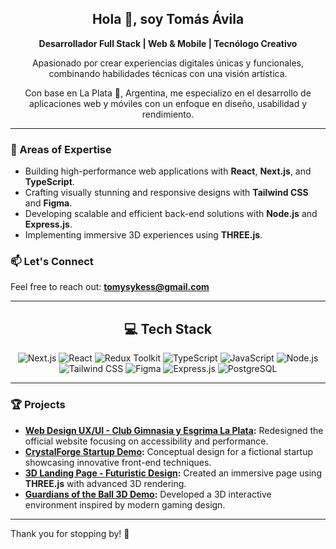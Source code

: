 <h2 align="center">Hola 👋, soy Tomás Ávila</h2> 
<p align="center"> <strong>Desarrollador Full Stack | Web & Mobile | Tecnólogo Creativo</strong> </p> 
<p align="center"> Apasionado por crear experiencias digitales únicas y funcionales, combinando habilidades técnicas con una visión artística. </p> 
<p align="center"> Con base en La Plata 🐺, Argentina, me especializo en el desarrollo de aplicaciones web y móviles con un enfoque en diseño, usabilidad y rendimiento. </p>

---

### 🌟 Areas of Expertise
- Building high-performance web applications with **React**, **Next.js**, and **TypeScript**.
- Crafting visually stunning and responsive designs with **Tailwind CSS** and **Figma**.
- Developing scalable and efficient back-end solutions with **Node.js** and **Express.js**.
- Implementing immersive 3D experiences using **THREE.js**.
 

### 📫 Let's Connect
Feel free to reach out: **tomysykess@gmail.com**

---

<h2 align="center">💻 Tech Stack</h2>

<div align="center">
  
![Next.js](https://img.shields.io/badge/Next.js-000000?style=for-the-badge&logo=next.js&logoColor=white)
![React](https://img.shields.io/badge/React-61DAFB?style=for-the-badge&logo=react&logoColor=000)
![Redux Toolkit](https://img.shields.io/badge/Redux_Toolkit-764ABC?style=for-the-badge&logo=redux&logoColor=fff)
![TypeScript](https://img.shields.io/badge/TypeScript-007ACC?style=for-the-badge&logo=typescript&logoColor=white)
![JavaScript](https://img.shields.io/badge/JavaScript-F7DF1E?style=for-the-badge&logo=javascript&logoColor=000)
![Node.js](https://img.shields.io/badge/Node.js-339933?style=for-the-badge&logo=node.js&logoColor=fff)
![Tailwind CSS](https://img.shields.io/badge/Tailwind_CSS-38B2AC?style=for-the-badge&logo=tailwind-css&logoColor=white)
![Figma](https://img.shields.io/badge/Figma-F24E1E?style=for-the-badge&logo=figma&logoColor=white)
![Express.js](https://img.shields.io/badge/Express.js-000?style=for-the-badge&logo=express&logoColor=fff)
![PostgreSQL](https://img.shields.io/badge/PostgreSQL-336791?style=for-the-badge&logo=postgresql&logoColor=fff)

</div>

---

### 🏆 Projects
- **[Web Design UX/UI - Club Gimnasia y Esgrima La Plata](https://drive.google.com/file/d/1GXPGTotmDR2fMjCkdvifMyEUB0dawASz/view?usp=sharing):** Redesigned the official website focusing on accessibility and performance.  
- **[CrystalForge Startup Demo](https://www.linkedin.com/feed/update/urn:li:activity:7259597719604789248/):** Conceptual design for a fictional startup showcasing innovative front-end techniques.  
- **[3D Landing Page - Futuristic Design](https://www.linkedin.com/feed/update/urn:li:activity:7250901290883440640/):** Created an immersive page using **THREE.js** with advanced 3D rendering.  
- **[Guardians of the Ball 3D Demo](https://drive.google.com/file/d/1EuWFCZYeURbwM3hTFmvpN12QD9tZ5G3F/view?usp=sharing):** Developed a 3D interactive environment inspired by modern gaming design.  

---

Thank you for stopping by! 🌟

<!-- <img src=""> -->



